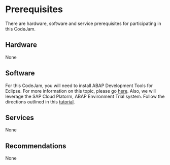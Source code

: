 # Prerequisites

There are hardware, software and service prerequisites for participating in this CodeJam.

## Hardware

None

## Software

For this CodeJam, you will need to install ABAP Development Tools for Eclipse. For more information on this topic, please go [here](https://tools.hana.ondemand.com/#abap).   Also, we will leverage the SAP Cloud Platorm, ABAP Environment Trial system. Follow the directions outlined in this [tutorial](https://developers.sap.com/tutorials/abap-environment-trial-onboarding.html).

## Services

None

## Recommendations

None
